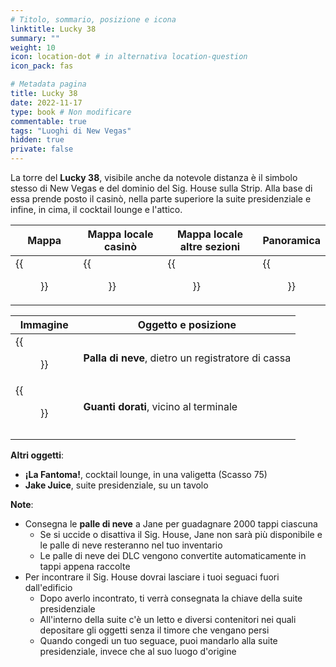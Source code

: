 ```yaml
---
# Titolo, sommario, posizione e icona
linktitle: Lucky 38
summary: ""
weight: 10
icon: location-dot # in alternativa location-question
icon_pack: fas

# Metadata pagina
title: Lucky 38
date: 2022-11-17
type: book # Non modificare
commentable: true
tags: "Luoghi di New Vegas"
hidden: true
private: false
---
```


<div class="fnv">

La torre del **Lucky 38**, visibile anche da notevole distanza è il simbolo stesso di New Vegas e del dominio del Sig. House sulla Strip. Alla base di essa prende posto il casinò, nella parte superiore la suite presidenziale e infine, in cima, il cocktail lounge e l'attico.

| Mappa                  | Mappa locale casinò           | Mappa locale altre sezioni      | Panoramica                        |
| ---------------------- | ----------------------------- | ------------------------------- | --------------------------------- |
| {{<figure src="fnv/Lucky_38_map.webp">}} | {{<figure src="fnv/Lucky_38_casino_map.webp">}} | {{<figure src="fnv/Lucky_38_sections_map.webp">}} | {{<figure src="fnv/Lucky_38_vista_at_night.webp">}} |

| Immagine | Oggetto e posizione |
| -------- | ------------------- |
|   {{<figure src="fnv/Testsitesnowglobe.webp">}}       |  **Palla di neve**, dietro un registratore di cassa                   |
|  {{<figure src="fnv/Golden_Gloves.webp">}}        |  **Guanti dorati**, vicino al terminale                   |
|          |                    | 
|          |                     |

**Altri oggetti**:
- **¡La Fantoma!**, cocktail lounge, in una valigetta (Scasso 75)
- **Jake Juice**, suite presidenziale, su un tavolo

**Note**:
- Consegna le **palle di neve** a Jane per guadagnare 2000 tappi ciascuna
	- Se si uccide o disattiva il Sig. House, Jane non sarà più disponibile e le palle di neve resteranno nel tuo inventario
	- Le palle di neve dei DLC vengono convertite automaticamente in tappi appena raccolte
- Per incontrare il Sig. House dovrai lasciare i tuoi seguaci fuori dall'edificio
	- Dopo averlo incontrato, ti verrà consegnata la chiave della suite presidenziale
	- All'interno della suite c'è un letto e diversi contenitori nei quali depositare gli oggetti senza il timore che vengano persi
	- Quando congedi un tuo seguace, puoi mandarlo alla suite presidenziale, invece che al suo luogo d'origine


</div>
